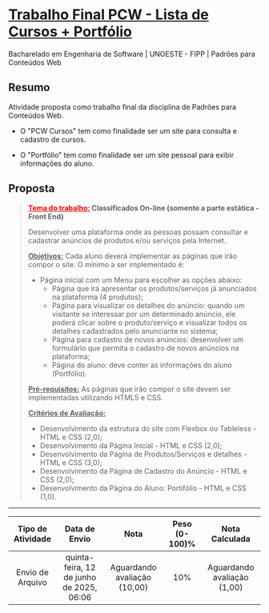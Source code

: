 # [Trabalho Final PCW - Lista de Cursos + Portfólio](https://lebedenco.github.io/pcw-trabalho-final/)

Bacharelado em Engenharia de Software | UNOESTE - FIPP | Padrões para Conteúdos Web

## Resumo

Atividade proposta como trabalho final da disciplina de Padrões para Conteúdos Web.

- O "PCW Cursos" tem como finalidade ser um site para consulta e cadastro de cursos.

- O "Portfólio" tem como finalidade ser um site pessoal para exibir informações do aluno.

## Proposta

> <strong><u style="color: red;">Tema do trabalho:</u> Classificados On-line (somente a parte estática - Front End)</strong>
>
> Desenvolver uma plataforma onde as pessoas possam consultar e cadastrar anúncios de produtos e/ou serviços pela Internet.
>
> <u>**Objetivos:**</u>
> Cada aluno deverá implementar as páginas que irão compor o site.
> O mínimo a ser implementado é:
> - Página inicial com um Menu para escolher as opções abaixo:
>   - Página que irá apresentar os produtos/serviços já anunciados na plataforma (4 produtos);
>   - Página para visualizar os detalhes do anúncio: quando um visitante se interessar por um determinado anúncio, ele poderá clicar sobre o produto/serviço e visualizar todos os detalhes cadastrados pelo anunciante no sistema;
>   - Página para cadastro de novos anúncios: desenvolver um formulário que permita o cadastro de novos anúncios na plataforma;
>   - Página do aluno: deve conter as informações do aluno (Portfólio).
> 
> <u>**Pré-requisitos:**</u>
> As páginas que irão compor o site devem ser implementadas utilizando HTML5 e CSS.
> 
> <u>**Critérios de Avaliação:**</u>
> - Desenvolvimento da estrutura do site com Flexbox ou Tableless - HTML e CSS (2,0);
> - Desenvolvimento da Página Inicial - HTML e CSS (2,0);
> - Desenvolvimento da Página de Produtos/Serviços e detalhes - HTML e CSS (3,0);
> - Desenvolvimento da Página de Cadastro do Anúncio - HTML e CSS (2,0);
> - Desenvolvimento da Página do Aluno: Portifólio - HTML e CSS (1,0).

---

<table>
    <thead>
        <th>Tipo de Atividade</th>
        <th>Data de Envio</th>
        <th>Nota</th>
        <th>Peso (0-100)%</th>
        <th>Nota Calculada</th>
    </thead>
    <tbody align="center">
        <tr>
            <td>Envio de Arquivo</td>
            <td>quinta-feira, 12 de junho de 2025, 06:06</td>
            <td>Aguardando avaliação (10,00)</td>
            <td>10%</td>
            <td>Aguardando avaliação (1,00)</td>
        </tr>
    </tbody>
</table>
